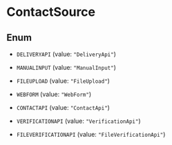 

# ContactSource

## Enum


* `DELIVERYAPI` (value: `"DeliveryApi"`)

* `MANUALINPUT` (value: `"ManualInput"`)

* `FILEUPLOAD` (value: `"FileUpload"`)

* `WEBFORM` (value: `"WebForm"`)

* `CONTACTAPI` (value: `"ContactApi"`)

* `VERIFICATIONAPI` (value: `"VerificationApi"`)

* `FILEVERIFICATIONAPI` (value: `"FileVerificationApi"`)



